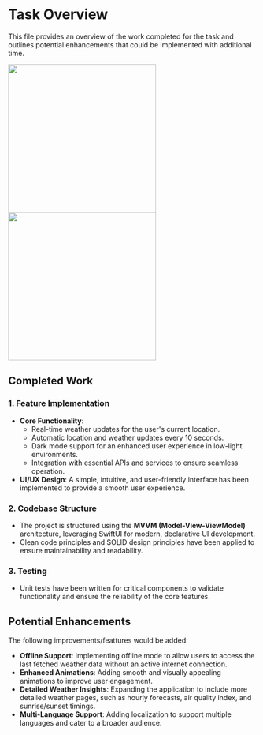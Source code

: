# Task Overview

This file provides an overview of the work completed for the task and outlines potential enhancements that could be implemented with additional time.

<img src="https://github.com/user-attachments/assets/bc78aea4-e831-4998-8c78-d42438bae219" width="300" />
<img src="https://github.com/user-attachments/assets/a97f90a5-dc36-490b-826c-b63b677bde1e" width="300" />

## Completed Work

### 1. Feature Implementation
- **Core Functionality**:
  - Real-time weather updates for the user's current location.
  - Automatic location and weather updates every 10 seconds.
  - Dark mode support for an enhanced user experience in low-light environments.
  - Integration with essential APIs and services to ensure seamless operation.
- **UI/UX Design**: A simple, intuitive, and user-friendly interface has been implemented to provide a smooth user experience.

### 2. Codebase Structure
- The project is structured using the **MVVM (Model-View-ViewModel)** architecture, leveraging SwiftUI for modern, declarative UI development.
- Clean code principles and SOLID design principles have been applied to ensure maintainability and readability.

### 3. Testing
- Unit tests have been written for critical components to validate functionality and ensure the reliability of the core features.

## Potential Enhancements

The following improvements/feattures would be added:

- **Offline Support**: Implementing offline mode to allow users to access the last fetched weather data without an active internet connection.
- **Enhanced Animations**: Adding smooth and visually appealing animations to improve user engagement.
- **Detailed Weather Insights**: Expanding the application to include more detailed weather pages, such as hourly forecasts, air quality index, and sunrise/sunset timings.
- **Multi-Language Support**: Adding localization to support multiple languages and cater to a broader audience.
